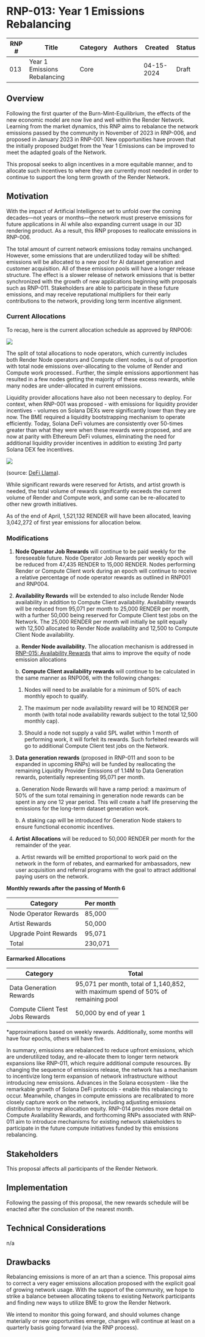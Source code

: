 # RNP-013: Year 1 Emissions Rebalancing

| RNP # | Title | Category | Authors | Created | Status |
| ----- | --------------------- | -------- | ------------------ | ---------- |------- |
| 013 | Year 1 Emissions Rebalancing | Core |  | 04-15-2024 | Draft |

## Overview

Following the first quarter of the Burn-Mint-Equilibrium, the effects of
the new economic model are now live and well within the Render Network.
Learning from the market dynamics, this RNP aims to rebalance the
network emissions passed by the community in November of 2023 in
RNP-006, and proposed in January 2023 in RNP-001. New opportunities have
proven that the initially proposed budget from the Year 1 Emissions can
be improved to meet the adapted goals of the Network.

This proposal seeks to align incentives in a more equitable manner, and
to allocate such incentives to where they are currently most needed in
order to continue to support the long term growth of the Render Network.

## Motivation

With the impact of Artificial Intelligence set to unfold over the coming
decades—not years or months—the network must preserve emissions for
future applications in AI while also expanding current usage in our 3D
rendering product. As a result, this RNP proposes to reallocate
emissions in RNP-006.

The total amount of current network emissions today remains unchanged.
However, some emissions that are underutilized today will be shifted:
emissions will be allocated to a new pool for AI dataset generation and
customer acquisition. All of these emission pools will have a longer
release structure. The effect is a slower release of network emissions
that is better synchronized with the growth of new applications
beginning with proposals such as RNP-011. Stakeholders are able to
participate in these future emissions, and may receive reputational
multipliers for their early contributions to the network, providing long
term incentive alignment.

### Current Allocations

To recap, here is the current allocation schedule as approved by RNP006:

![](./RNP-013/media/image1.png)

The split of total allocations to node operators, which currently
includes both Render Node operators and Compute client nodes, is out of
proportion with total node emissions over-allocating to the volume of
Render and Compute work processed.. Further, the simple emissions
apportionment has resulted in a few nodes getting the majority of these
excess rewards, while many nodes are under-allocated in current
emissions.

Liquidity provider allocations have also not been necessary to deploy.
For context, when RNP-001 was proposed - with emissions for liquidity
provider incentives - volumes on Solana DEXs were significantly lower
than they are now. The BME required a liquidity bootstrapping mechanism
to operate efficiently. Today, Solana DeFi volumes are consistently over
50-times greater than what they were when these rewards were proposed,
and are now at parity with Ethereum DeFi volumes, eliminating the need
for additional liquidity provider incentives in addition to existing 3rd
party Solana DEX fee incentives.

![](./RNP-013/media/image2.png)

(source: [DeFi
Llama](https://defillama.com/chain/Solana?volume=true)).

While significant rewards were reserved for Artists, and artist growth
is needed, the total volume of rewards significantly exceeds the current
volume of Render and Compute work, and some can be re-allocated to other
new growth initiatives.

As of the end of April, 1,521,132 RENDER will have been allocated,
leaving 3,042,272 of first year emissions for allocation below.

### Modifications

1.  **Node Operator Job Rewards** will continue to be paid weekly for
    the foreseeable future. Node Operator Job Rewards per weekly epoch
    will be reduced from 47,435 RENDER to 15,000 RENDER. Nodes performing Render or Compute Client work
    during an epoch will continue to receive a relative percentage of
    node operator rewards as outlined in RNP001 and RNP004.

2.  **Availability Rewards** will be extended to also include Render
    Node availability in addition to Compute Client availability.
    Availability rewards will be reduced from 95,071 per month to 25,000
    RENDER per month, with a further 50,000 being reserved for Compute
    Client test jobs on the Network. The
    25,000 RENDER per month will initially be split equally with 12,500
    allocated to Render Node availability and 12,500 to Compute Client
    Node availability.

    a.  **Render Node availability.** The allocation mechanism is addressed in [RNP-015: Availability Rewards](/RNP-015.md) that aims to improve the equity of node
        emission allocations

    b.  **Compute Client availability rewards** will continue to be
        calculated in the same manner as RNP006, with the following
        changes:

    1.  Nodes will need to be available for a minimum of 50% of each
            monthly epoch to qualify.

    2. The maximum per node availability reward will be 10 RENDER per month
    (with total node availability rewards subject to the total
    12,500 monthly cap).

    3. Should a node not supply a valid SPL wallet within 1 month of performing work, it will forfeit its rewards. Such forfeited rewards will go to additional Compute Client test
jobs on the Network.

3.  **Data generation rewards** (proposed in RNP-011 and soon to be
    expanded in upcoming RNPs) will be funded by reallocating the
    remaining Liquidity Provider Emissions of 1.14M to Data Generation
    rewards, potentially representing 95,071 per month.

    a.  Generation Node Rewards will have a ramp period: a maximum of
        50% of the sum total remaining in generation node rewards can be
        spent in any one 12 year period. This will create a half life
        preserving the emissions for the long-term dataset generation
        work.

    b.  A staking cap will be introduced for Generation Node stakers to
        ensure functional economic incentives.

4.  **Artist Allocations** will be reduced to 50,000 RENDER per month
    for the remainder of the year.

    a.  Artist rewards will be emitted proportional to work paid on the
        network in the form of rebates, and earmarked for ambassadors,
        new user acquisition and referral programs with the goal to
        attract additional paying users on the network.

**Monthly rewards after the passing of Month 6**

| Category              | Per month |
|-----------------------|-----------|
| Node Operator Rewards | 85,000   |
| Artist Rewards        | 50,000    |
| Upgrade Point Rewards | 95,071    |
| Total                 | 230,071   |

**Earmarked Allocations**

| Category                         | Total                                                                             |
|----------------------------------|-----------------------------------------------------------------------------------|
| Data Generation Rewards          | 95,071 per month, total of 1,140,852, with maximum spend of 50% of remaining pool |
| Compute Client Test Jobs Rewards | 50,000 by end of year 1                                                           |

*approximations based on weekly rewards. Additionally, some months
will have four epochs, others will have five.

In summary, emissions are rebalanced to reduce upfront emissions, which
are underutilized today, and re-allocate them to longer term network
expansions like RNP-011, which require additional compute resources. By
changing the sequence of emissions release, the network has a mechanism
to incentivize long term expansion of network infrastructure without
introducing new emissions. Advances in the Solana ecosystem - like the
remarkable growth of Solana DeFi protocols - enable this rebalancing to
occur. Meanwhile, changes in compute emissions are recalibrated to more
closely capture work on the network, including adjusting emissions
distribution to improve allocation equity. RNP-014 provides more detail
on Compute Availability Rewards, and forthcoming RNPs associated with
RNP-011 aim to introduce mechanisms for existing network stakeholders to
participate in the future compute initiatives funded by this emissions
rebalancing.

## Stakeholders

This proposal affects all participants of the Render Network.

## Implementation

Following the passing of this proposal, the new rewards schedule will be
enacted after the conclusion of the nearest month.

## Technical Considerations

n/a

## Drawbacks

Rebalancing emissions is more of an art than a science. This proposal aims to correct a very eager emissions allocation proposed with the explicit goal of growing network usage. With the support of the community, we hope to strike a balance between allocating tokens to existing Network participants and finding new ways to utilize BME to grow the Render Network.

We intend to monitor this going forward, and should volumes change materially or new opportunities emerge, changes will continue at least on a quarterly basis going forward (via the RNP process).
